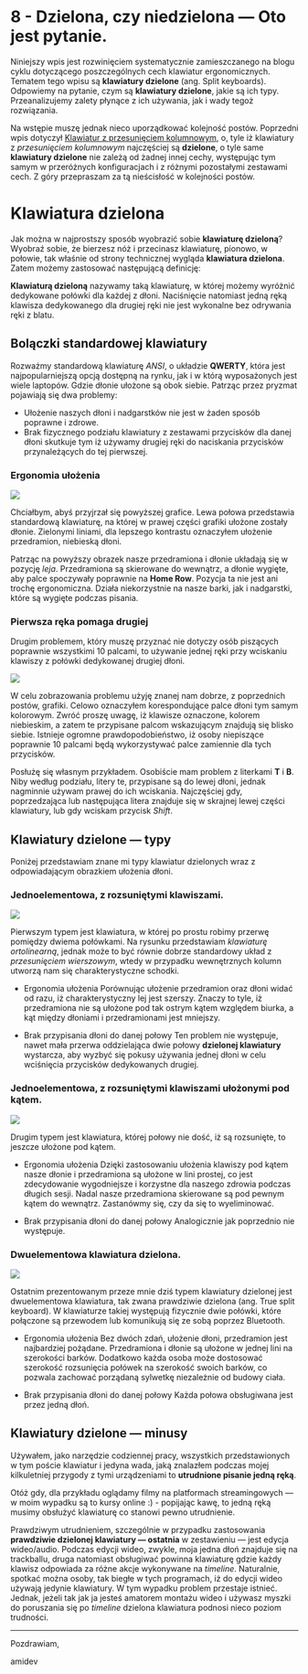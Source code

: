 # 8 - Dzielona, czy niedzielona — Oto jest pytanie.
Niniejszy wpis jest rozwinięciem systematycznie zamieszczanego na blogu cyklu dotyczącego poszczególnych cech klawiatur ergonomicznych. Tematem tego wpisu są **klawiatury dzielone** (ang. Split keyboards). Odpowiemy na pytanie, czym są **klawiatury dzielone**, jakie są ich typy. Przeanalizujemy zalety płynące z ich używania, jak i wady tegoż rozwiązania.

Na wstępie muszę jednak nieco uporządkować kolejność postów. Poprzedni wpis dotyczył [Klawiatur z przesunięciem kolumnowym](../7_przesuniecie_kolumnowe/index.md), o, tyle iż klawiatury z _przesunięciem kolumnowym_ najczęściej są **dzielone**, o tyle same **klawiatury dzielone** nie zależą od żadnej innej cechy, występując tym samym w przeróżnych konfiguracjach i z różnymi pozostałymi zestawami cech. Z góry przepraszam za tą nieścisłość w kolejności postów.

# Klawiatura dzielona
Jak można w najprostszy sposób wyobrazić sobie **klawiaturę dzieloną**? Wyobraź sobie, że bierzesz nóż i przecinasz klawiaturę, pionowo, w połowie, tak właśnie od strony technicznej wygląda **klawiatura dzielona**.  
Zatem możemy zastosować następującą definicję:

**Klawiaturą dzieloną** nazywamy taką klawiaturę, w której możemy wyróżnić dedykowane połówki dla każdej z dłoni. Naciśnięcie natomiast jedną ręką klawisza dedykowanego dla drugiej ręki nie jest wykonalne bez odrywania ręki z blatu.

## Bolączki standardowej klawiatury 
Rozważmy standardową klawiaturę _ANSI_, o układzie **QWERTY**, która jest najpopularniejszą opcją dostępną na rynku, jak i w którą wyposażonych jest wiele laptopów. Gdzie dłonie ułożone są obok siebie. Patrząc przez pryzmat pojawiają się dwa problemy:

- Ułożenie naszych dłoni i nadgarstków nie jest w żaden sposób poprawne i zdrowe.
- Brak fizycznego podziału klawiatury z zestawami przycisków dla danej dłoni skutkuje tym iż używamy drugiej ręki do naciskania przycisków przynależących do tej pierwszej. 

### Ergonomia ułożenia
![](./8_hands_anne.jpeg)

Chciałbym, abyś przyjrzał się powyższej grafice. Lewa połowa przedstawia standardową klawiaturę, na której w prawej części grafiki ułożone zostały dłonie. Zielonymi liniami, dla lepszego kontrastu oznaczyłem ułożenie przedramion, niebieską dłoni. 

Patrząc na powyższy obrazek nasze przedramiona i dłonie układają się w pozycję _leja_. Przedramiona są skierowane do wewnątrz, a dłonie wygięte, aby palce spoczywały poprawnie na **Home Row**. Pozycja ta nie jest ani trochę ergonomiczna. Działa niekorzystnie na nasze barki, jak i nadgarstki, które są wygięte podczas pisania. 

### Pierwsza ręka pomaga drugiej
Drugim problemem, który muszę przyznać nie dotyczy osób piszących poprawnie wszystkimi 10 palcami, to używanie jednej ręki przy wciskaniu klawiszy z połówki dedykowanej drugiej dłoni.

![](./8_fingers_assignement.jpeg)

W celu zobrazowania problemu użyję znanej nam dobrze, z poprzednich postów, grafiki. Celowo oznaczyłem korespondujące palce dłoni tym samym kolorowym. Zwróć proszę uwagę, iż klawisze oznaczone, kolorem niebieskim, a zatem te przypisane palcom wskazującym znajdują się blisko siebie. Istnieje ogromne prawdopodobieństwo, iż osoby niepiszące poprawnie 10 palcami będą wykorzystywać palce zamiennie dla tych przycisków. 

Posłużę się własnym przykładem. Osobiście mam problem z literkami **T** i **B**. Niby według podziału, litery te, przypisane są do lewej dłoni, jednak nagminnie używam prawej do ich wciskania. Najczęściej gdy, poprzedzająca lub następująca litera znajduje się w skrajnej lewej części klawiatury, lub gdy wciskam przycisk _Shift_. 


## Klawiatury dzielone — typy
Poniżej przedstawiam znane mi typy klawiatur dzielonych wraz z odpowiadającym obrazkiem ułożenia dłoni. 

### Jednoelementowa, z rozsuniętymi klawiszami.

![](./8_hands_orto.jpeg)

Pierwszym typem jest klawiatura, w której po prostu robimy przerwę pomiędzy dwiema połówkami. Na rysunku przedstawiam _klawiaturę ortolinearną_, jednak może to być równie dobrze standardowy układ z _przesunięciem wierszowym_, wtedy w przypadku wewnętrznych kolumn utworzą nam się charakterystyczne schodki. 

- Ergonomia ułożenia
	Porównując ułożenie przedramion oraz dłoni widać od razu, iż charakterystyczny lej jest szerszy. Znaczy to tyle, iż przedramiona nie są ułożone pod tak ostrym kątem względem biurka, a kąt między dłoniami i przedramionami jest mniejszy.

- Brak przypisania dłoni do danej połowy
	Ten problem nie występuje, nawet mała przerwa oddzielająca dwie połowy **dzielonej klawiatury** wystarcza, aby wyzbyć się pokusy używania jednej dłoni w celu wciśnięcia przycisków dedykowanych drugiej. 


### Jednoelementowa, z rozsuniętymi klawiszami ułożonymi pod kątem.
![](./8_hands_atreus.jpeg)

Drugim typem jest klawiatura, której połowy nie dość, iż są rozsunięte, to jeszcze ułożone pod kątem. 
- Ergonomia ułożenia
	Dzięki zastosowaniu ułożenia klawiszy pod kątem nasze dłonie i przedramiona są ułożone w lini prostej, co jest zdecydowanie wygodniejsze i korzystne dla naszego zdrowia podczas długich sesji. Nadal nasze przedramiona skierowane są pod pewnym kątem do wewnątrz. Zastanówmy się, czy da się to wyeliminować. 

- Brak przypisania dłoni do danej połowy
	Analogicznie jak poprzednio nie występuje. 

### Dwuelementowa klawiatura dzielona. 
![](./8_hands_dactyl.jpeg)

Ostatnim prezentowanym przeze mnie dziś typem klawiatury dzielonej jest dwuelementowa klawiatura, tak zwana prawdziwie dzielona (ang. True split keyboard). W klawiaturze takiej występują fizycznie dwie połówki, które połączone są przewodem lub komunikują się ze sobą poprzez Bluetooth. 

- Ergonomia ułożenia
	Bez dwóch zdań, ułożenie dłoni, przedramion jest najbardziej pożądane. Przedramiona i dłonie są ułożone w jednej lini na szerokości barków. Dodatkowo każda osoba może dostosować szerokość rozsunięcia połówek na szerokość swoich barków, co pozwala zachować porządaną sylwetkę niezależnie od budowy ciała. 

- Brak przypisania dłoni do danej połowy
	Każda połowa obsługiwana jest przez jedną dłoń. 

## Klawiatury dzielone — minusy
Używałem, jako narzędzie codziennej pracy, wszystkich przedstawionych w tym poście klawiatur i jedyna wada, jaką znalazłem podczas mojej kilkuletniej przygody z tymi urządzeniami to **utrudnione pisanie jedną ręką**.

Otóż gdy, dla przykładu oglądamy filmy na platformach streamingowych — w moim wypadku są to kursy online :) - popijając kawę, to jedną ręką musimy obsłużyć klawiaturę co stanowi pewno utrudnienie.

Prawdziwym utrudnieniem, szczególnie w przypadku zastosowania **prawdziwie dzielonej klawiatury — ostatnia** w zestawieniu — jest edycja wideo/audio. Podczas edycji wideo, zwykle, moja jedna dłoń znajduje się na trackballu, druga natomiast obsługiwać powinna klawiaturę gdzie każdy klawisz odpowiada za różne akcje wykonywane na _timeline_. 
Naturalnie, spotkać można osoby, tak biegłe w tych programach, iż do edycji wideo używają jedynie klawiatury. W tym wypadku problem przestaje istnieć. Jednak, jeżeli tak jak ja jesteś amatorem montażu wideo i używasz myszki do poruszania się po _timeline_ dzielona klawiatura podnosi nieco poziom trudności.


---

Pozdrawiam,

amidev



 



